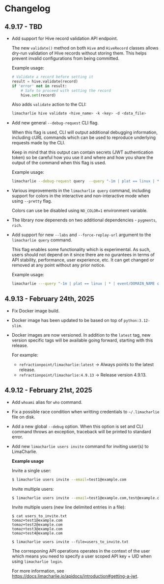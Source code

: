 # Changelog

## 4.9.17 - TBD

- Add support for Hive record validation API endpoint.

  The new `validate()` method on both `Hive` and `HiveRecord` classes allows
  dry-run validation of Hive records without storing them. This helps prevent
  invalid configurations from being committed.

  Example usage:
  ```python
  # Validate a record before setting it
  result = hive.validate(record)
  if 'error' not in result:
      # Safe to proceed with setting the record
      hive.set(record)
  ```

  Also adds `validate` action to the CLI:
  ```bash
  limacharlie hive validate <hive_name> -k <key> -d <data_file>
  ```

- Add new general `--debug-request` CLI flag.

  When this flag is used, CLI will output additional debugging information,
  including cURL commands which can be used to reproduce underlying requests
  made by the CLI.

  Keep in mind that this output can contain secrets (JWT authentication token)
  so be careful how you use it and where and how you share the output of the
  command when this flag is used.

  Example usage:

  ```bash
  limacharlie --debug-request query  --query "-1m | plat == linux | * | event/DOMAIN_NAME contains 'akamai'" --pretty
  ```

- Various improvements in the `limacharlie query` command, including support
  for colors in the interactive and non-interactive mode when using `--pretty`
  flag.

  Colors can use be disabled using `NO_COLOR=1` environment variable.

- The library now depenends on two additional dependencies - `pygments`,
  `rich`.

- Add support for new `--labs` and `--force-replay-url` argument to the
  `limacharlie query` command.

  This flag enables some functionality which is experimental. As such, users
  should not depend on it since there are no gurantees in terms of API stability,
  performance, user experience, etc. It can get changed or removed at any point
  without any prior notice.

  Example usage:

  ```bash
  limacharlie ---query "-1m | plat == linux | * | event/DOMAIN_NAME contains 'akamai'" --labs --force-replay-url=https://0651b4f82df0a29c.replay.limacharlie.io
  ```


## 4.9.13 - February 24th, 2025

- Fix Docker image build.

- Docker image has been updated to be based on top of `python:3.12-slim`.

- Docker images are now versioned. In addition to the `latest` tag, new version
  specific tags will be available going forward, starting with this release.

  For example:

  * `refractionpoint/limacharlie:latest` -> Always points to the latest release.
  * `refractionpoint/limacharlie:4.9.13` -> Release version 4.9.13.

## 4.9.12 - February 21st, 2025

- Add `whoami` alias for `who` command.

- Fix a possible race condition when writting credentials to `~/.limacharlie` file on disk.

- Add a new global `--debug` option. When this option is set and CLI command throws
  an exception, traceback will be printed to standard error.

- Add new `limacharlie users invite` command for inviting user(s) to LimaCharlie.

  **Example usage**

  Invite a single user:

  ```bash
  $ limacharlie users invite --email=test1@example.com
  ```

  Invite multiple users:

  ```bash
  $ limacharlie users invite --email=test1@example.com,test@example.com
  ```

  Invite multiple users (new line delimited entries in a file):

  ```
  $ cat users_to_invite.txt
  tomaz+test1@example.com
  tomaz+test2@example.com
  tomaz+test3@example.com
  tomaz+test4@example.com

  $ limacharlie users invite --file=users_to_invite.txt
  ```

  The corresponing API operations operates in the context of the user which means you need to specify a user scoped API key + UID when using `limacharlie login`.

  For more information, see https://docs.limacharlie.io/apidocs/introduction#getting-a-jwt.
